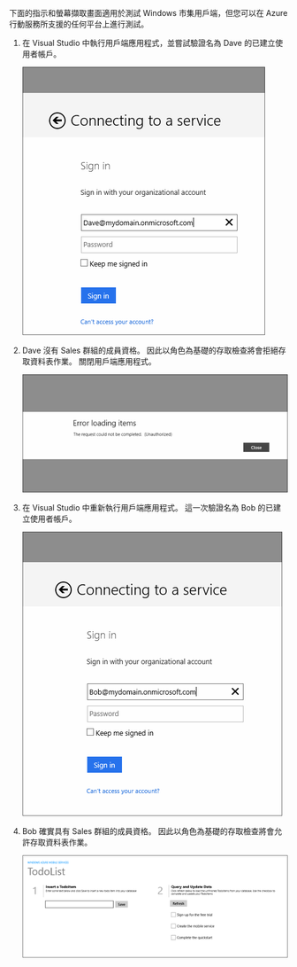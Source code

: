 下面的指示和螢幕擷取畫面適用於測試 Windows 市集用戶端，但您可以在 Azure 行動服務所支援的任何平台上進行測試。

1. 在 Visual Studio 中執行用戶端應用程式，並嘗試驗證名為 Dave 的已建立使用者帳戶。

    ![](./media/mobile-services-aad-rbac-test-app/dave-login.png)

2. Dave 沒有 Sales 群組的成員資格。 因此以角色為基礎的存取檢查將會拒絕存取資料表作業。 關閉用戶端應用程式。

    ![](./media/mobile-services-aad-rbac-test-app/unauthorized.png)

3. 在 Visual Studio 中重新執行用戶端應用程式。 這一次驗證名為 Bob 的已建立使用者帳戶。

    ![](./media/mobile-services-aad-rbac-test-app/bob-login.png)

4. Bob 確實具有 Sales 群組的成員資格。 因此以角色為基礎的存取檢查將會允許存取資料表作業。

    ![](./media/mobile-services-aad-rbac-test-app/success.png)








